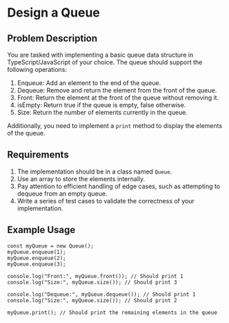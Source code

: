 # Design a Queue

## Problem Description

You are tasked with implementing a basic queue data structure in TypeScript/JavaScript of your choice. The queue should support the following operations:

1.  Enqueue: Add an element to the end of the queue.
2.  Dequeue: Remove and return the element from the front of the queue.
3.  Front: Return the element at the front of the queue without removing it.
4.  isEmpty: Return true if the queue is empty, false otherwise.
5.  Size: Return the number of elements currently in the queue.

Additionally, you need to implement a `print` method to display the elements of the queue.

## Requirements

1.  The implementation should be in a class named `Queue`.
2.  Use an array to store the elements internally.
3.  Pay attention to efficient handling of edge cases, such as attempting to dequeue from an empty queue.
4.  Write a series of test cases to validate the correctness of your implementation.

## Example Usage

```
const myQueue = new Queue();
myQueue.enqueue(1);
myQueue.enqueue(2);
myQueue.enqueue(3);

console.log("Front:", myQueue.front()); // Should print 1
console.log("Size:", myQueue.size()); // Should print 3

console.log("Dequeue:", myQueue.dequeue()); // Should print 1
console.log("Size:", myQueue.size()); // Should print 2

myQueue.print(); // Should print the remaining elements in the queue
```
